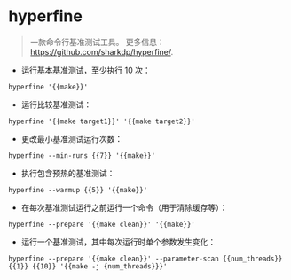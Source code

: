 # hyperfine

> 一款命令行基准测试工具。
> 更多信息：<https://github.com/sharkdp/hyperfine/>.

- 运行基本基准测试，至少执行 10 次：

`hyperfine '{{make}}'`

- 运行比较基准测试：

`hyperfine '{{make target1}}' '{{make target2}}'`

- 更改最小基准测试运行次数：

`hyperfine --min-runs {{7}} '{{make}}'`

- 执行包含预热的基准测试：

`hyperfine --warmup {{5}} '{{make}}'`

- 在每次基准测试运行之前运行一个命令（用于清除缓存等）：

`hyperfine --prepare '{{make clean}}' '{{make}}'`

- 运行一个基准测试，其中每次运行时单个参数发生变化：

`hyperfine --prepare '{{make clean}}' --parameter-scan {{num_threads}} {{1}} {{10}} '{{make -j {num_threads}}}'`